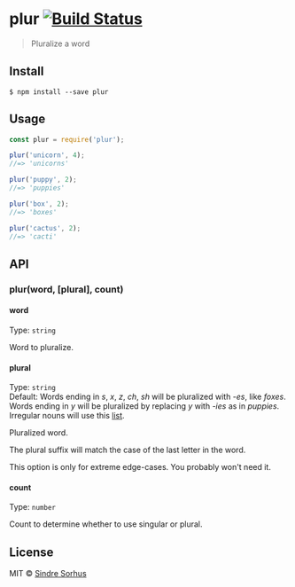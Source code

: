# plur [![Build Status](https://travis-ci.org/sindresorhus/plur.svg?branch=master)](https://travis-ci.org/sindresorhus/plur)

> Pluralize a word


## Install

```
$ npm install --save plur
```


## Usage

```js
const plur = require('plur');

plur('unicorn', 4);
//=> 'unicorns'

plur('puppy', 2);
//=> 'puppies'

plur('box', 2);
//=> 'boxes'

plur('cactus', 2);
//=> 'cacti'
```


## API

### plur(word, [plural], count)

#### word

Type: `string`

Word to pluralize.

#### plural

Type: `string`  
Default: Words ending in *s*, *x*, *z*, *ch*, *sh* will be pluralized with *-es*, like
*foxes*. Words ending in *y* will be pluralized by replacing *y* with *-ies* as
in *puppies*. Irregular nouns will use this [list](https://github.com/sindresorhus/irregular-plurals/blob/master/irregular-plurals.json).

Pluralized word.

The plural suffix will match the case of the last letter in the word.

This option is only for extreme edge-cases. You probably won't need it.

#### count

Type: `number`

Count to determine whether to use singular or plural.


## License

MIT © [Sindre Sorhus](http://sindresorhus.com)
